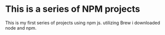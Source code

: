 # This is a series of NPM projects

This is my first series of projects using npm js.
utilizing Brew i downloaded node and npm. 
